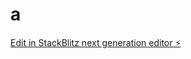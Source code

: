 # a

[Edit in StackBlitz next generation editor ⚡️](https://stackblitz.com/~/github.com/zzzzzhi999/a)